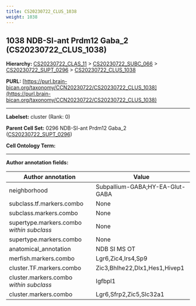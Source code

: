 ```yaml
---
title: CS20230722_CLUS_1038
weight: 1038
---
```

## 1038 NDB-SI-ant Prdm12 Gaba_2 (CS20230722_CLUS_1038)
<b>Hierarchy: </b>
[CS20230722_CLAS_11](../CS20230722_CLAS_11) >
[CS20230722_SUBC_066](../CS20230722_SUBC_066) >
[CS20230722_SUPT_0296](../CS20230722_SUPT_0296) >
[CS20230722_CLUS_1038](../CS20230722_CLUS_1038)

**PURL:** [https://purl.brain-bican.org/taxonomy/CCN20230722/CS20230722_CLUS_1038](https://purl.brain-bican.org/taxonomy/CCN20230722/CS20230722_CLUS_1038)

---


**Labelset:** cluster (Rank: 0)

**Parent Cell Set:** 0296 NDB-SI-ant Prdm12 Gaba_2 ([CS20230722_SUPT_0296](../CS20230722_SUPT_0296))



**Cell Ontology Term:** 

[MARKER GENES.]: #


---

[TRANSFERRED ANNOTATIONS.]: #


[AUTHOR ANNOTATION FIELDS.]: #


**Author annotation fields:**

| Author annotation | Value |
|-------------------|-------|
|neighborhood|Subpallium-GABA;HY-EA-Glut-GABA|
|subclass.tf.markers.combo|None|
|subclass.markers.combo|None|
|supertype.markers.combo _within subclass_|None|
|supertype.markers.combo|None|
|anatomical_annotation|NDB SI MS OT|
|merfish.markers.combo|Lgr6,Zic4,Irs4,Sp9|
|cluster.TF.markers.combo|Zic3,Bhlhe22,Dlx1,Hes1,Hivep1|
|cluster.markers.combo _within subclass_|Igfbpl1|
|cluster.markers.combo|Lgr6,Sfrp2,Zic5,Slc32a1|
